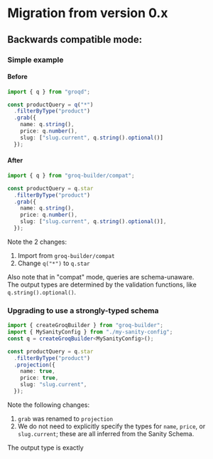 # Migration from version 0.x

## Backwards compatible mode:


### Simple example

#### Before
```ts
import { q } from "groqd";

const productQuery = q("*")
  .filterByType("product")
  .grab({
    name: q.string(),
    price: q.number(),
    slug: ["slug.current", q.string().optional()]
  });
```

#### After
```ts
import { q } from "groq-builder/compat";

const productQuery = q.star
  .filterByType("product")
  .grab({
    name: q.string(),
    price: q.number(),
    slug: ["slug.current", q.string().optional()],
  });
```

Note the 2 changes:
1. Import from `groq-builder/compat`
2. Change `q("*")` to `q.star`

Also note that in "compat" mode, queries are schema-unaware.  
The output types are determined by the validation functions, like `q.string().optional()`. 


### Upgrading to use a strongly-typed schema 
```ts
import { createGroqBuilder } from "groq-builder";
import { MySanityConfig } from "./my-sanity-config";
const q = createGroqBuilder<MySanityConfig>();

const productQuery = q.star
  .filterByType("product")
  .projection({
    name: true,
    price: true,
    slug: "slug.current",
  });
```
Note the following changes:
1. `grab` was renamed to `projection`
2. We do not need to explicitly specify the types for `name`, `price`, or `slug.current`; these are all inferred from the Sanity Schema.

The output type is exactly
